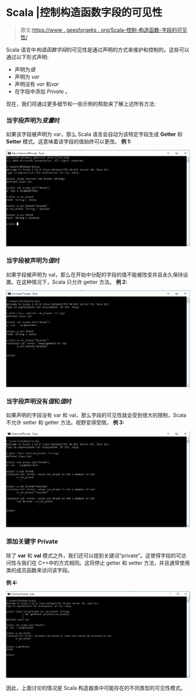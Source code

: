 # Scala |控制构造函数字段的可见性

> 原文:[https://www . geesforgeks . org/Scala-控制-构造函数-字段的可见性/](https://www.geeksforgeeks.org/scala-controlling-visibility-of-constructor-fields/)

Scala 语言中*构造函数字段*的可见性是通过声明的方式来维护和控制的。这些可以通过以下形式声明:

*   声明为*值*
*   声明为 *var*
*   声明没有 *var* 和*var*
*   在字段中添加 *Private* 。

现在，我们将通过更多细节和一些示例的帮助来了解上述所有方法:

### 当字段声明为*变量*时

如果该字段被声明为 var，那么 Scala 语言会自动为该特定字段生成 **Getter** 和 **Setter** 模式。这意味着该字段的值始终可以更改。
**例 1:**

![](img/647c42f9bcdc2c089b1afa3ddbc5e777.png)

### 当字段被声明为*值*时

如果字段被声明为 val，那么在开始中分配的字段的值不能被改变并且永久保持设置。在这种情况下，Scala 只允许 getter 方法。
**例 2:**

![](img/37c210b9d4d1fb40f785b45b1813dd08.png)

### 当字段声明没有*值*和*值*时

如果声明的字段没有 var 和 val，那么字段的可见性就会受到很大的限制，Scala 不允许 setter 和 getter 方法。视野变得受限。
**例 3:**

![](img/9df62ed6fb5f8941156cc01c2841e3d1.png)

### 添加关键字 Private

除了 **var** 和 **val** 模式之外，我们还可以提到关键词“private”。这使得字段的可访问性与我们在 C++中的方式相同。这将停止 getter 和 setter 方法，并且通常使用类的成员函数来访问该字段。

**例 4:**

![](img/26b27426067ba808b1be0cedd4213c1f.png)

因此，上面讨论的情况是 Scala 构造器类中可能存在的不同类型的可见性模式。